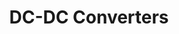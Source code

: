 ---
title: DC-DC Converters
description: 'DC to DC Converters for Industrial, Automotive, Commercial & other uses. Wide range of voltages available including: 12V, 24V, 48V, 110V and 220V. UK Stock'
navigation: 
  icon: i-game-icons-electrical-resistance
  badge: New
  label: DC DC Converters
  description: Industrial, Automotive, Commercial & other uses
---